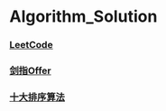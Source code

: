# Algorithm_Solution

### [LeetCode](./LeetCode) 

### [剑指Offer](./剑指Offer)

### [十大排序算法](./TenSort) 

